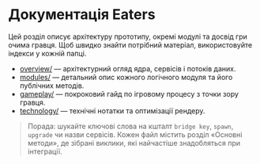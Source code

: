 # Документація Eaters

Цей розділ описує архітектуру прототипу, окремі модулі та досвід гри очима гравця. Щоб швидко знайти потрібний матеріал, використовуйте індекси у кожній папці.

- [overview/](overview/index.md) — архітектурний огляд ядра, сервісів і потоків даних.
- [modules/](modules/index.md) — детальний опис кожного логічного модуля та його публічних методів.
- [gameplay/](gameplay/index.md) — покроковий гайд по ігровому процесу з точки зору гравця.
- [technology/](technology/index.md) — технічні нотатки та оптимізації рендеру.

> Порада: шукайте ключові слова на кшталт `bridge key`, `spawn`, `upgrade` чи назви сервісів. Кожен файл містить розділ «Основні методи», де зібрані виклики, які найчастіше знадобляться при інтеграції.
